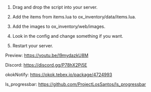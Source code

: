1. Drag and drop the script into your server.

2. Add the items from items.lua to ox_inventory/data/items.lua.

3. Add the images to ox_inventory/web/images.

4. Look in the config and change something if you want.

5. Restart your server.


Preview: https://youtu.be/I9mydazkU8M

Discord: https://discord.gg/P78hX2Pj5E

okokNotify: https://okok.tebex.io/package/4724993

ls_progressbar: https://github.com/ProjectLosSantos/ls_progressbar
